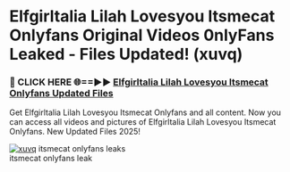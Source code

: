 # Elfgirltalia Lilah Lovesyou Itsmecat Onlyfans Original Videos 0nlyFans Leaked - Files Updated! (xuvq)

<h3>🔴 CLICK HERE 🌐==►► <a href="https://tinyurl.com/2wckxsce" rel="nofollow">Elfgirltalia Lilah Lovesyou Itsmecat Onlyfans Updated Files</a></h3>

Get Elfgirltalia Lilah Lovesyou Itsmecat Onlyfans and all content. Now you can access all videos and pictures of Elfgirltalia Lilah Lovesyou Itsmecat Onlyfans. New Updated Files 2025!

[![xuvq](https://i.imgur.com/AFduVYN.gif)](https://tinyurl.com/2wckxsce)
itsmecat onlyfans leaks<br>
itsmecat onlyfans leak